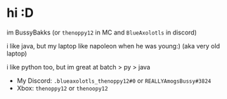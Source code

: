 # hi :D
im BussyBakks (or ``thenoppy12`` in MC and ``BlueAxolotls`` in discord)

i like java, but my laptop like napoleon when he was young:) (aka very old laptop)

i like python too, but im great at batch > py > java

* My Discord: ``.blueaxolotls_thenoppy12#0`` or ``REALLYAmogsBussy#3824``
* Xbox: ``thenoppy12`` or ``thenoopy12``

